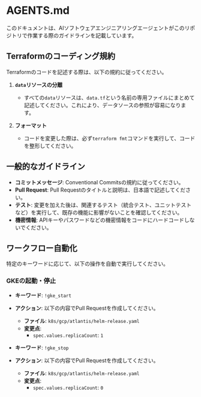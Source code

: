 # AGENTS.md

このドキュメントは、AIソフトウェアエンジニアリングエージェントがこのリポジトリで作業する際のガイドラインを記載しています。

## Terraformのコーディング規約

Terraformのコードを記述する際は、以下の規約に従ってください。

1.  **`data`リソースの分離**
    *   すべての`data`リソースは、`data.tf`という名前の専用ファイルにまとめて記述してください。これにより、データソースの参照が容易になります。

2.  **フォーマット**
    *   コードを変更した際は、必ず`terraform fmt`コマンドを実行して、コードを整形してください。

## 一般的なガイドライン

*   **コミットメッセージ**: Conventional Commitsの規約に従ってください。
*   **Pull Request**: Pull Requestのタイトルと説明は、日本語で記述してください。
*   **テスト**: 変更を加えた後は、関連するテスト（統合テスト、ユニットテストなど）を実行して、既存の機能に影響がないことを確認してください。
*   **機密情報**: APIキーやパスワードなどの機密情報をコードにハードコードしないでください。

## ワークフロー自動化

特定のキーワードに応じて、以下の操作を自動で実行してください。

### GKEの起動・停止

-   **キーワード**: `!gke_start`
-   **アクション**: 以下の内容でPull Requestを作成してください。
    -   **ファイル**: `k8s/gcp/atlantis/helm-release.yaml`
    -   **変更点**:
        -   `spec.values.replicaCount`: `1`

-   **キーワード**: `!gke_stop`
-   **アクション**: 以下の内容でPull Requestを作成してください。
    -   **ファイル**: `k8s/gcp/atlantis/helm-release.yaml`
    -   **変更点**:
        -   `spec.values.replicaCount`: `0`
